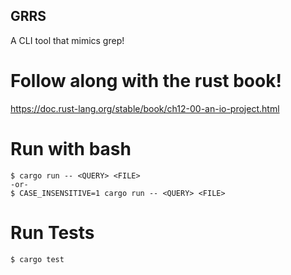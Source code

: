## GRRS

A CLI tool that mimics grep!

# Follow along with the rust book!
https://doc.rust-lang.org/stable/book/ch12-00-an-io-project.html

# Run with bash
```
$ cargo run -- <QUERY> <FILE>
-or-
$ CASE_INSENSITIVE=1 cargo run -- <QUERY> <FILE>
```

# Run Tests
```
$ cargo test
```
